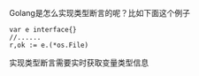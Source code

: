 


Golang是怎么实现类型断言的呢？比如下面这个例子
```
var e interface{}
//......
r,ok := e.(*os.File)
```
实现类型断言需要实时获取变量类型信息